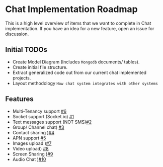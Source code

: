 # Chat Implementation Roadmap 

This is a high level overview of items that we want to complete in Chat implementation. If you have an idea for a new feature, open an issue for discussion.

## Initial TODOs

* Create Model Diagram (Includes `Mongodb` documents/ tables).
* Create initial file structure.
* Extract generalized code out from our current chat implemented projects.
* Layout methodology `How chat system integrates with other systems`

## Features
* Multi-Tenancy support [#6](https://github.com/10pearls/Chat-Backend/issues/6)
* Socket support (Socket.io) [#1](https://github.com/10pearls/Chat-Backend/issues/1)
* Text messages support (NOT SMS)[#2](https://github.com/10pearls/Chat-Backend/issues/2)
* Group/ Channel chat) [#3](https://github.com/10pearls/Chat-Backend/issues/3)
* Contact sharing )[#4](https://github.com/10pearls/Chat-Backend/issues/4)
* APN support [#5](https://github.com/10pearls/Chat-Backend/issues/5)
* Images upload )[#7](https://github.com/10pearls/Chat-Backend/issues/7)
* Video upload) [#8](https://github.com/10pearls/Chat-Backend/issues/8)
* Screen Sharing )[#9](https://github.com/10pearls/Chat-Backend/issues/9)
* Audio Chat )[#10](https://github.com/10pearls/Chat-Backend/issues/10)
